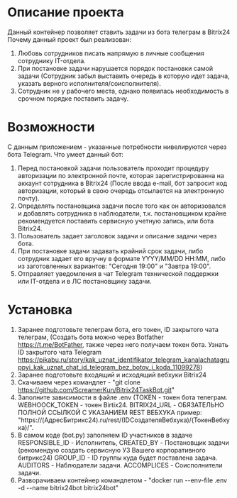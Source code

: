 # Описание проекта
Данный контейнер позволяет ставить задачи из бота телеграм в Bitrix24
Почему данный проект был реализован:
1. Любовь сотрудников писать напрямую в личные сообщения сотруднику IT-отдела.
2. При постановке задачи нарушается порядок постановки самой задачи (Сотрудник забыл выставить очередь в которую идет задача, указать верного исполнителя/соисполнителя).
3. Сотрудник не у рабочего места, однако появилась необходимость в срочном порядке поставить задачу.
   
# Возможности
С данным приложением - указанные потребности нивелируются через бота Telegram.
Что умеет данный бот:
1. Перед постановкой задачи пользователь проходит процедуру авторизации по электронной почте, которая зарегистрированна на аккаунт сотрудника в Bitrix24 (После ввода e-mail, бот запросит код авторизации, который в свою очередь отсылается на электронную почту).
2. Определять постановщика задачи после того как он авторизовался и добавлять сотрудника в наблюдатели, т.к. постановщиком крайне рекомендуется поставить сервисную учетную запись, или бота Bitrix24.
3. Пользователь задает заголовок задачи и описание задачи через бота.
4. При постановке задачи задавать крайний срок задачи, либо сотрудник задает его вручну в формате YYYY/MM/DD HH:MM, либо из заготовленных вариантов: "Сегодня 19:00" и "Завтра 19:00".
5. Отправляет уведомления в чат Telegram технической поддержки или IT-отдела и в ЛС постановщику задачи.

# Установка
1. Заранее подготовьте телеграм бота, его токен, ID закрытого чата телеграм, (Создать бота можно через Botfather https://t.me/BotFather, также через него получаем токен бота. Узнать ID закрытого чата Telegram https://pikabu.ru/story/kak_uznat_identifikator_telegram_kanalachatagruppyi_kak_uznat_chat_id_telegram_bez_botov_i_koda_11099278)
2. Заранее подготовьте входящий и исходящий вебхуки Bitrix24
3. Скачиваем через командлет - "git clone https://github.com/ScreamerKun/Bitrix24TaskBot.git"
4. Заполните зависимости в файле .env (TOKEN - токен бота телеграм. WEBHOOCK_TOKEN - токен Birtix24. BITRIX24_URL - ОБЯЗАТЕЛЬНО ПОЛНОЙ ССЫЛКОЙ С УКАЗАНИЕМ REST ВЕБХУКА пример: "https://(АдресБитрикс24).ru/rest/(IDСоздателяВебхука)/(ТокенВебхука)/".
5. В самом коде (bot.py) заполняем ID участников в задаче RESPONSIBLE_ID - Исполнитель, CREATED_BY - Постановщик задачи (рекомендую создать сервисную УЗ Вашего корпоративного битрикс24) GROUP_ID - ID группы куда будет поставлена задача. AUDITORS - Наблюдатели задачи. ACCOMPLICES - Соисполнители задачи.
6. Разворачиваем контейнер командлетом - "docker run --env-file .env -d --name bitrix24bot bitrix24bot"
